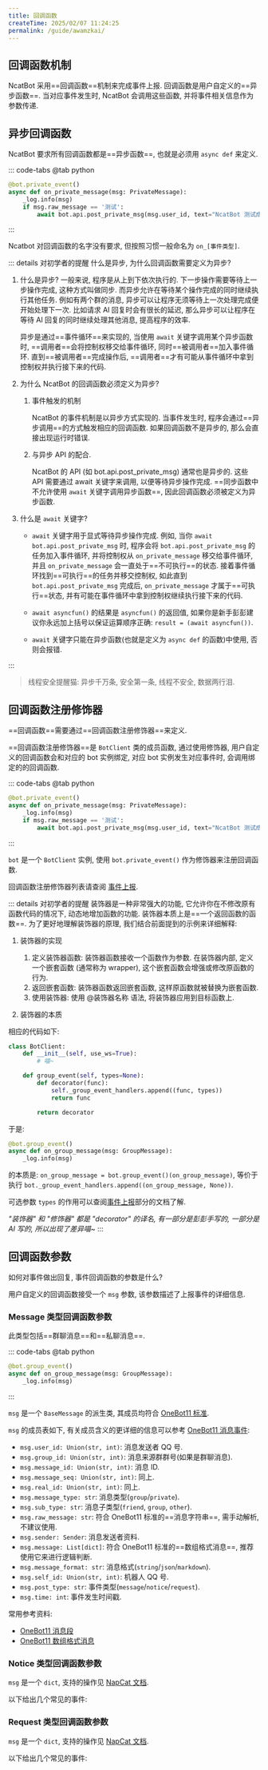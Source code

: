 ```yaml
---
title: 回调函数
createTime: 2025/02/07 11:24:25
permalink: /guide/awamzkai/
---
```


## 回调函数机制

NcatBot 采用==回调函数==机制来完成事件上报. 回调函数是用户自定义的==异步函数==. 当对应事件发生时, NcatBot 会调用这些函数, 并将事件相关信息作为参数传递.

## 异步回调函数

NcatBot 要求所有回调函数都是==异步函数==, 也就是必须用 `async def` 来定义.

::: code-tabs
@tab python

```python
@bot.private_event()
async def on_private_message(msg: PrivateMessage):
    _log.info(msg)
    if msg.raw_message == '测试':
        await bot.api.post_private_msg(msg.user_id, text="NcatBot 测试成功喵~")
```

:::

Ncatbot 对回调函数的名字没有要求, 但按照习惯一般命名为 `on_[事件类型]`.

::: details 对初学者的提醒
什么是异步, 为什么回调函数需要定义为异步?

1. 什么是异步?
   一般来说, 程序是从上到下依次执行的. 下一步操作需要等待上一步操作完成, 这种方式叫做同步. 而异步允许在等待某个操作完成的同时继续执行其他任务. 例如有两个群的消息, 异步可以让程序无须等待上一次处理完成便开始处理下一次. 比如请求 AI 回复时会有很长的延迟, 那么异步可以让程序在等待 AI 回复的同时继续处理其他消息, 提高程序的效率.

   异步是通过==事件循环==来实现的, 当使用 `await` 关键字调用某个异步函数时, ==调用者==会将控制权移交给事件循环, 同时==被调用者==加入事件循环. 直到==被调用者==完成操作后, ==调用者==才有可能从事件循环中拿到控制权并执行接下来的代码.

2. 为什么 NcatBot 的回调函数必须定义为异步?

    1. 事件触发的机制

        NcatBot 的事件机制是以异步方式实现的. 当事件发生时, 程序会通过==异步调用==的方式触发相应的回调函数. 如果回调函数不是异步的, 那么会直接出现运行时错误.

    2. 与异步 API 的配合.

        NcatBot 的 API (如 bot.api.post_private_msg) 通常也是异步的. 这些 API 需要通过 await 关键字来调用, 以便等待异步操作完成. ==同步函数中不允许使用 `await` 关键字调用异步函数==, 因此回调函数必须被定义为异步函数.

3. 什么是 `await` 关键字?

   - `await` 关键字用于显式等待异步操作完成. 例如, 当你 `await bot.api.post_private_msg` 时, 程序会将 `bot.api.post_private_msg` 的任务加入事件循环, 并将控制权从 `on_private_message` 移交给事件循环, 并且 `on_private_message` 会一直处于==不可执行==的状态. 接着事件循环找到==可执行==的任务并移交控制权, 如此直到 `bot.api.post_private_msg` 完成后, `on_private_message` 才属于==可执行==状态, 并有可能在事件循环中拿到控制权继续执行接下来的代码.
  
   - `await asyncfun()` 的结果是 `asyncfun()` 的返回值, 如果你是新手彭彭建议你永远加上括号以保证运算顺序正确: `result = (await asyncfun())`.

   - `await` 关键字只能在异步函数(也就是定义为 `async def` 的函数)中使用, 否则会报错.

:::

> 线程安全提醒猫: 异步千万条, 安全第一条, 线程不安全, 数据两行泪.

## 回调函数注册修饰器

==回调函数==需要通过==回调函数注册修饰器==来定义.

==回调函数注册修饰器==是 `BotClient` 类的成员函数, 通过使用修饰器, 用户自定义的回调函数会和对应的 bot 实例绑定, 对应 bot 实例发生对应事件时, 会调用绑定的的回调函数.

::: code-tabs
@tab python

```python
@bot.private_event()
async def on_private_message(msg: PrivateMessage):
    _log.info(msg)
    if msg.raw_message == '测试':
        await bot.api.post_private_msg(msg.user_id, text="NcatBot 测试成功喵~")
```

:::

`bot` 是一个 `BotClient` 实例, 使用 `bot.private_event()` 作为修饰器来注册回调函数.

回调函数注册修饰器列表请查阅 [事件上报](./2.%20事件上报.md).

::: details 对初学者的提醒
装饰器是一种非常强大的功能, 它允许你在不修改原有函数代码的情况下, 动态地增加函数的功能. 装饰器本质上是==一个返回函数的函数==. 为了更好地理解装饰器的原理, 我们结合前面提到的示例来详细解释:

1. 装饰器的实现
    1. 定义装饰器函数:
        装饰器函数接收一个函数作为参数.
        在装饰器内部, 定义一个嵌套函数 (通常称为 wrapper), 这个嵌套函数会增强或修改原函数的行为.
    2. 返回嵌套函数:
        装饰器函数返回嵌套函数, 这样原函数就被替换为嵌套函数.
    3. 使用装饰器:
        使用 @装饰器名称 语法, 将装饰器应用到目标函数上.

2. 装饰器的本质

相应的代码如下:

```python
class BotClient:
    def __init__(self, use_ws=True):
        # 喵~

    def group_event(self, types=None):
        def decorator(func):
            self._group_event_handlers.append((func, types))
            return func

        return decorator
```

于是:

```python
@bot.group_event()
async def on_group_message(msg: GroupMessage):
    _log.info(msg)
```

的本质是: `on_group_message = bot.group_event()(on_group_message)`, 等价于执行 `bot._group_event_handlers.append((on_group_message, None))`.

可选参数 `types` 的作用可以查阅[事件上报](./2.%20事件上报.md)部分的文档了解.

*"装饰器" 和 "修饰器" 都是 "decorator" 的译名, 有一部分是彭彭手写的, 一部分是 AI 写的, 所以出现了差异喵~*
:::

## 回调函数参数

如何对事件做出回复, 事件回调函数的参数是什么?

用户自定义的回调函数接受一个 `msg` 参数, 该参数描述了上报事件的详细信息.

### Message 类型回调函数参数

此类型包括==群聊消息==和==私聊消息==.

::: code-tabs
@tab python
```python
@bot.group_event()
async def on_group_message(msg: GroupMessage):
    _log.info(msg)
```
:::

`msg` 是一个 `BaseMessage` 的派生类, 其成员均符合 [OneBot11 标准](https://github.com/botuniverse/onebot-11).

`msg` 的成员表如下, 有关成员含义的更详细的信息可以参考 [OneBot11 消息事件](https://github.com/botuniverse/onebot-11/blob/d4456ee706f9ada9c2dfde56a2bcfc69752600e4/event/message.md):

- `msg.user_id: Union(str, int)`:  消息发送者 QQ 号.
- `msg.group_id: Union(str, int)`:  消息来源群群号(如果是群聊消息).
- `msg.message_id: Union(str, int)`:  消息 ID.
- `msg.message_seq: Union(str, int)`:  同上.
- `msg.real_id: Union(str, int)`: 同上.
- `msg.message_type: str`:  消息类型(`group`/`private`).
- `msg.sub_type: str`:  消息子类型(`friend`, `group`, `other`).
- `msg.raw_message: str`: 符合 OneBot11 标准的==消息字符串==, 需手动解析, 不建议使用.
- `msg.sender: Sender`:  消息发送者资料.
- `msg.message: List[dict]`: 符合 OneBot11 标准的==数组格式消息==, 推荐使用它来进行逻辑判断.
- `msg.message_format: str`:  消息格式(`string`/`json`/`markdown`).
- `msg.self_id: Union(str, int)`: 机器人 QQ 号.
- `msg.post_type: str`:  事件类型(`message`/`notice`/`request`).
- `msg.time: int`: 事件发生时间戳.

常用参考资料:

- [OneBot11 消息段](https://github.com/botuniverse/onebot-11/blob/d4456ee706f9ada9c2dfde56a2bcfc69752600e4/message/segment.md)
- [OneBot11 数组格式消息](https://github.com/botuniverse/onebot-11/blob/d4456ee706f9ada9c2dfde56a2bcfc69752600e4/message/array.md)

### Notice 类型回调函数参数

`msg` 是一个 `dict`, 支持的操作见 [NapCat 文档](https://napneko.github.io/develop/event#notice-%E4%BA%8B%E4%BB%B6).

以下给出几个常见的事件:


### Request 类型回调函数参数

`msg` 是一个 `dict`, 支持的操作见 [NapCat 文档](https://napneko.github.io/develop/event#request-%E4%BA%8B%E4%BB%B6).

以下给出几个常见的事件:
